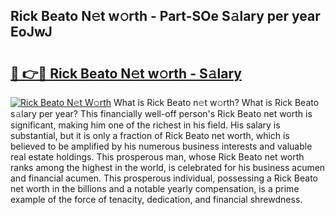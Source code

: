 ## Rick Beato N𝚎t w𝚘rth - Part-SOe S𝚊lary per year EoJwJ

# <h2><a href="http://gc01227.nevu.top/?p=Rick+Beato">🔗 👉🔴 Rick Beato N𝚎t w𝚘rth - S𝚊lary</a></h2>

[![Rick Beato N𝚎t W𝚘rth](https://i.imgur.com/Oavwk0R.jpeg)](http://gc01227.nevu.top/?p=Rick+Beato)
What is Rick Beato n𝚎t w𝚘rth? What is Rick Beato s𝚊lary per year?
This financially well-off person's Rick Beato net worth is significant, making him one of the richest in his field. His salary is substantial, but it is only a fraction of Rick Beato net worth, which is believed to be amplified by his numerous business interests and valuable real estate holdings. This prosperous man, whose Rick Beato net worth ranks among the highest in the world, is celebrated for his business acumen and financial acumen. This prosperous individual, possessing a Rick Beato net worth in the billions and a notable yearly compensation, is a prime example of the force of tenacity, dedication, and financial shrewdness.
